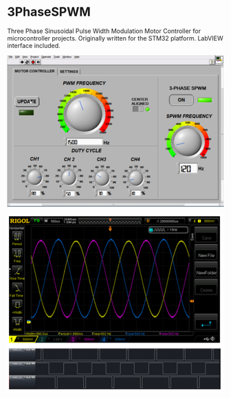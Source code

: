# 3PhaseSPWM
Three Phase Sinusoidal Pulse Width Modulation Motor Controller for microcontroller projects. Originally written for the STM32 platform. LabVIEW interface included.

![Alt text](/3PhaseSPWM.png?raw=true "Optional Title")

![Alt text](/3PhaseScopeTrace.png?raw=true "Optional Title")
